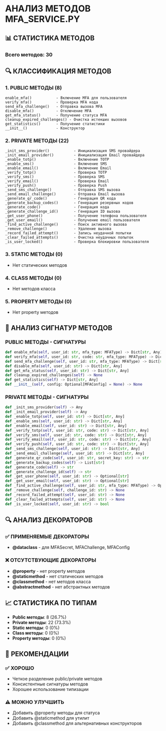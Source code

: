 # АНАЛИЗ МЕТОДОВ MFA_SERVICE.PY

## 📊 СТАТИСТИКА МЕТОДОВ

### Всего методов: 30

## 🔍 КЛАССИФИКАЦИЯ МЕТОДОВ

### 1. PUBLIC МЕТОДЫ (8)
```
enable_mfa()           - Включение MFA для пользователя
verify_mfa()           - Проверка MFA кода
send_mfa_challenge()   - Отправка вызова MFA
disable_mfa()          - Отключение MFA
get_mfa_status()       - Получение статуса MFA
cleanup_expired_challenges() - Очистка истекших вызовов
get_statistics()       - Получение статистики
__init__()             - Конструктор
```

### 2. PRIVATE МЕТОДЫ (22)
```
_init_sms_provider()           - Инициализация SMS провайдера
_init_email_provider()         - Инициализация Email провайдера
_enable_totp()                 - Включение TOTP
_enable_sms()                  - Включение SMS
_enable_email()                - Включение Email
_verify_totp()                 - Проверка TOTP
_verify_sms()                  - Проверка SMS
_verify_email()                - Проверка Email
_verify_push()                 - Проверка Push
_send_sms_challenge()          - Отправка SMS вызова
_send_email_challenge()        - Отправка Email вызова
_generate_qr_code()            - Генерация QR кода
_generate_backup_codes()       - Генерация резервных кодов
_generate_code()               - Генерация кода
_generate_challenge_id()       - Генерация ID вызова
_get_user_phone()              - Получение телефона пользователя
_get_user_email()              - Получение email пользователя
_find_active_challenge()       - Поиск активного вызова
_remove_challenge()            - Удаление вызова
_record_failed_attempt()       - Запись неудачной попытки
_clear_failed_attempts()       - Очистка неудачных попыток
_is_user_locked()              - Проверка блокировки пользователя
```

### 3. STATIC МЕТОДЫ (0)
- Нет статических методов

### 4. CLASS МЕТОДЫ (0)
- Нет методов класса

### 5. PROPERTY МЕТОДЫ (0)
- Нет property методов

## 🎯 АНАЛИЗ СИГНАТУР МЕТОДОВ

### PUBLIC МЕТОДЫ - СИГНАТУРЫ
```python
def enable_mfa(self, user_id: str, mfa_type: MFAType) -> Dict[str, Any]
def verify_mfa(self, user_id: str, code: str, mfa_type: MFAType) -> Dict[str, Any]
def send_mfa_challenge(self, user_id: str, mfa_type: MFAType) -> Dict[str, Any]
def disable_mfa(self, user_id: str) -> Dict[str, Any]
def get_mfa_status(self, user_id: str) -> Dict[str, Any]
def cleanup_expired_challenges(self) -> None
def get_statistics(self) -> Dict[str, Any]
def __init__(self, config: Optional[MFAConfig] = None) -> None
```

### PRIVATE МЕТОДЫ - СИГНАТУРЫ
```python
def _init_sms_provider(self) -> Any
def _init_email_provider(self) -> Any
def _enable_totp(self, user_id: str) -> Dict[str, Any]
def _enable_sms(self, user_id: str) -> Dict[str, Any]
def _enable_email(self, user_id: str) -> Dict[str, Any]
def _verify_totp(self, user_id: str, code: str) -> Dict[str, Any]
def _verify_sms(self, user_id: str, code: str) -> Dict[str, Any]
def _verify_email(self, user_id: str, code: str) -> Dict[str, Any]
def _verify_push(self, user_id: str, code: str) -> Dict[str, Any]
def _send_sms_challenge(self, user_id: str) -> Dict[str, Any]
def _send_email_challenge(self, user_id: str) -> Dict[str, Any]
def _generate_qr_code(self, user_id: str, secret_key: str) -> str
def _generate_backup_codes(self) -> List[str]
def _generate_code(self) -> str
def _generate_challenge_id(self) -> str
def _get_user_phone(self, user_id: str) -> Optional[str]
def _get_user_email(self, user_id: str) -> Optional[str]
def _find_active_challenge(self, user_id: str, mfa_type: MFAType) -> Optional[MFAChallenge]
def _remove_challenge(self, challenge_id: str) -> None
def _record_failed_attempt(self, user_id: str) -> None
def _clear_failed_attempts(self, user_id: str) -> None
def _is_user_locked(self, user_id: str) -> bool
```

## 🔍 АНАЛИЗ ДЕКОРАТОРОВ

### ✅ ПРИМЕНЯЕМЫЕ ДЕКОРАТОРЫ
- **@dataclass** - для MFASecret, MFAChallenge, MFAConfig

### ❌ ОТСУТСТВУЮЩИЕ ДЕКОРАТОРЫ
- **@property** - нет property методов
- **@staticmethod** - нет статических методов
- **@classmethod** - нет методов класса
- **@abstractmethod** - нет абстрактных методов

## 📈 СТАТИСТИКА ПО ТИПАМ

- **Public методы**: 8 (26.7%)
- **Private методы**: 22 (73.3%)
- **Static методы**: 0 (0%)
- **Class методы**: 0 (0%)
- **Property методы**: 0 (0%)

## 🎯 РЕКОМЕНДАЦИИ

### ✅ ХОРОШО
- Четкое разделение public/private методов
- Консистентные сигнатуры методов
- Хорошее использование типизации

### ⚠️ МОЖНО УЛУЧШИТЬ
- Добавить @property методы для статуса
- Добавить @staticmethod для утилит
- Добавить @classmethod для альтернативных конструкторов